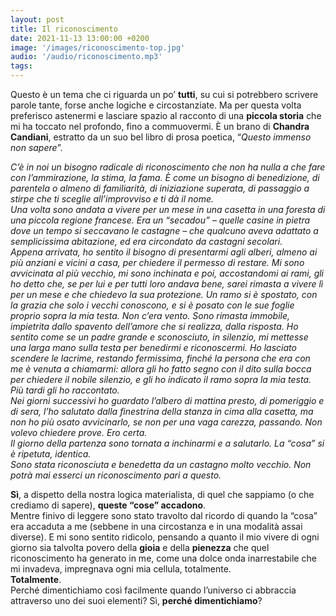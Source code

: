 ```yaml
---
layout: post
title: Il riconoscimento
date: 2021-11-13 13:00:00 +0200
image: '/images/riconoscimento-top.jpg'
audio: '/audio/riconoscimento.mp3'
tags:
---
```


Questo è un tema che ci riguarda un po’ **tutti**, su cui si potrebbero scrivere parole
tante, forse anche logiche e circostanziate. Ma per questa volta preferisco astenermi e
lasciare spazio al racconto di una **piccola storia** che mi ha toccato nel profondo, fino
a commuovermi. È un brano di **Chandra Candiani**, estratto da un suo bel libro di prosa
poetica, “*Questo immenso non sapere*”.

*C’è in noi un bisogno radicale di riconoscimento che non ha nulla a che fare con l’ammirazione, la stima, la fama. È come un bisogno di benedizione, di parentela o almeno di familiarità, di iniziazione superata, di passaggio a stirpe che ti sceglie all’improvviso e ti dà il nome.* <br/>
*Una volta sono andata a vivere per un mese in una casetta in una foresta di una piccola regione francese. Era un “secadou” – quelle casine in pietra dove un tempo si seccavano le castagne – che qualcuno aveva adattato a semplicissima abitazione, ed era circondato da castagni secolari.* <br/>
*Appena arrivata, ho sentito il bisogno di presentarmi agli alberi, almeno ai più anziani e vicini a casa, per chiedere il permesso di restare. Mi sono avvicinata al più vecchio, mi sono inchinata e poi, accostandomi ai rami, gli ho detto che, se per lui e per tutti loro andava bene, sarei rimasta a vivere lì per un mese e che chiedevo la sua protezione. Un ramo si è spostato, con la grazia che solo i vecchi conoscono, e si è posato con le sue foglie proprio sopra la mia testa. Non c’era vento. Sono rimasta immobile, impietrita dallo spavento dell’amore che si realizza, dalla risposta. Ho sentito come se un padre grande e sconosciuto, in silenzio, mi mettesse una larga mano sulla testa per benedirmi e riconoscermi. Ho lasciato scendere le lacrime, restando fermissima, finché la persona che era con me è venuta a chiamarmi: allora gli ho fatto segno con il dito sulla bocca per chiedere il nobile silenzio, e gli ho indicato il ramo sopra la mia testa. Più tardi gli ho raccontato.* <br/>
*Nei giorni successivi ho guardato l’albero di mattina presto, di pomeriggio e di sera, l’ho salutato dalla finestrina della stanza in cima alla casetta, ma non ho più osato avvicinarlo, se non per una vaga carezza, passando. Non volevo chiedere prove. Ero certa.* <br/>
*Il giorno della partenza sono tornata a inchinarmi e a salutarlo. La “cosa” si è ripetuta, identica.* <br/>
*Sono stata riconosciuta e benedetta da un castagno molto vecchio. Non potrà mai esserci un riconoscimento pari a questo.*

**Sì**, a dispetto della nostra logica materialista, di quel che sappiamo (o che crediamo di
sapere), **queste “cose” accadono**. <br/>
Mentre finivo di leggere sono stato travolto dal ricordo di quando la “cosa” era accaduta a me (sebbene in una circostanza e in una modalità assai diverse). E mi sono sentito ridicolo, pensando a quanto il mio vivere di ogni giorno sia talvolta povero della **gioia** e della **pienezza** che quel riconoscimento ha generato in me, come una dolce onda inarrestabile che mi invadeva, impregnava ogni mia cellula, totalmente. <br/>
**Totalmente**. <br/>
Perché dimentichiamo così facilmente quando l’universo ci abbraccia attraverso uno
dei suoi elementi? Sì, **perché dimentichiamo**?